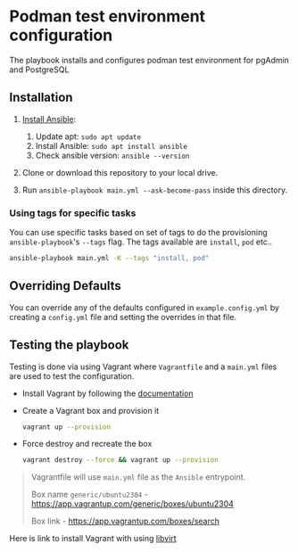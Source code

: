 # Podman test environment configuration

The playbook installs and configures podman test environment for pgAdmin and PostgreSQL

## Installation

1. [Install Ansible](https://docs.ansible.com/ansible/latest/installation_guide/index.html):

    1. Update apt: `sudo apt update`
    2. Install Ansible: `sudo apt install ansible`
    3. Check ansible version: `ansible --version`

2. Clone or download this repository to your local drive.
3. Run `ansible-playbook main.yml --ask-become-pass` inside this directory.

### Using tags for specific tasks

You can use specific tasks based on set of tags to do the provisioning  `ansible-playbook`'s `--tags` flag. The tags available are `install`, `pod` etc..

```sh
ansible-playbook main.yml -K --tags "install, pod"
```

## Overriding Defaults

You can override any of the defaults configured in `example.config.yml` by creating a `config.yml` file and setting the overrides in that file.

## Testing the playbook

Testing is done via using Vagrant where `Vagrantfile` and a `main.yml` files are used to test the configuration.

- Install Vagrant by following the [documentation](https://developer.hashicorp.com/vagrant/docs/installation)

- Create a Vagrant box and provision it

  ```bash
  vagrant up --provision
  ```

- Force destroy and recreate the box

  ```bash
  vagrant destroy --force && vagrant up --provision
  ```

> Vagrantfile will use `main.yml` file as the `Ansible` entrypoint.
>
> Box name `generic/ubuntu2304` - <https://app.vagrantup.com/generic/boxes/ubuntu2304>
>
> Box link - <https://app.vagrantup.com/boxes/search>

Here is link to install Vagrant with using [libvirt](https://vagrant-libvirt.github.io/vagrant-libvirt/)
